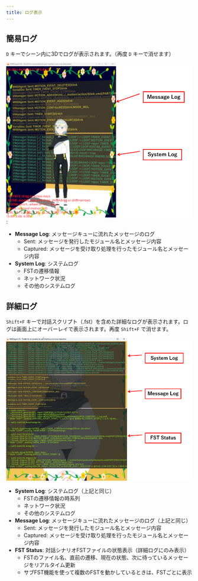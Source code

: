 ```yaml
---
title: ログ表示
---
```


## 簡易ログ

`D` キーでシーン内に3Dでログが表示されます。（再度 `D` キーで消せます）

![Log 1](./images/log1.png):

- **Message Log**: メッセージキューに流れたメッセージのログ
  - Sent: メッセージを発行したモジュール名とメッセージ内容
  - Captured: メッセージを受け取り処理を行ったモジュール名とメッセージ内容
- **System Log**: システムログ
  - FSTの遷移情報
  - ネットワーク状況
  - その他のシステムログ

## 詳細ログ

`Shift+F` キーで対話スクリプト（.fst）を含めた詳細なログが表示されます。ログは画面上にオーバーレイで表示されます。再度 `Shift+F` で消せます。

![Log 2](./images/log2.png)

- **System Log**: システムログ（上記と同じ）
  - FSTの遷移情報の時系列
  - ネットワーク状況
  - その他のシステムログ
- **Message Log**: メッセージキューに流れたメッセージのログ（上記と同じ）
  - Sent: メッセージを発行したモジュール名とメッセージ内容
  - Captured: メッセージを受け取り処理を行ったモジュール名とメッセージ内容
- **FST Status**: 対話シナリオFSTファイルの状態表示（詳細ログにのみ表示）
  - FSTのファイル名、直前の遷移、現在の状態、次に待っているメッセージをリアルタイム更新
  - サブFST機能を使って複数のFSTを動かしているときは、FSTごとに表示
